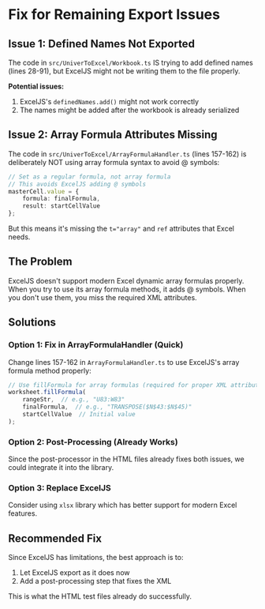 # Fix for Remaining Export Issues

## Issue 1: Defined Names Not Exported

The code in `src/UniverToExcel/Workbook.ts` IS trying to add defined names (lines 28-91), but ExcelJS might not be writing them to the file properly.

**Potential issues:**
1. ExcelJS's `definedNames.add()` might not work correctly
2. The names might be added after the workbook is already serialized

## Issue 2: Array Formula Attributes Missing

The code in `src/UniverToExcel/ArrayFormulaHandler.ts` (lines 157-162) is deliberately NOT using array formula syntax to avoid @ symbols:

```typescript
// Set as a regular formula, not array formula
// This avoids ExcelJS adding @ symbols
masterCell.value = {
    formula: finalFormula,
    result: startCellValue
};
```

But this means it's missing the `t="array"` and `ref` attributes that Excel needs.

## The Problem

ExcelJS doesn't support modern Excel dynamic array formulas properly. When you try to use its array formula methods, it adds @ symbols. When you don't use them, you miss the required XML attributes.

## Solutions

### Option 1: Fix in ArrayFormulaHandler (Quick)

Change lines 157-162 in `ArrayFormulaHandler.ts` to use ExcelJS's array formula method properly:

```typescript
// Use fillFormula for array formulas (required for proper XML attributes)
worksheet.fillFormula(
    rangeStr,  // e.g., "U83:W83"
    finalFormula,  // e.g., "TRANSPOSE($N$43:$N$45)"
    startCellValue  // Initial value
);
```

### Option 2: Post-Processing (Already Works)

Since the post-processor in the HTML files already fixes both issues, we could integrate it into the library.

### Option 3: Replace ExcelJS

Consider using `xlsx` library which has better support for modern Excel features.

## Recommended Fix

Since ExcelJS has limitations, the best approach is to:

1. Let ExcelJS export as it does now
2. Add a post-processing step that fixes the XML

This is what the HTML test files already do successfully.